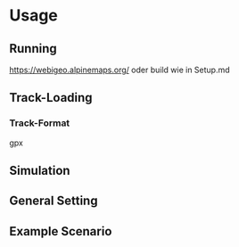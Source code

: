 # Usage

## Running
https://webigeo.alpinemaps.org/ oder build wie in Setup.md

## Track-Loading

### Track-Format
gpx

## Simulation

## General Setting

## Example Scenario